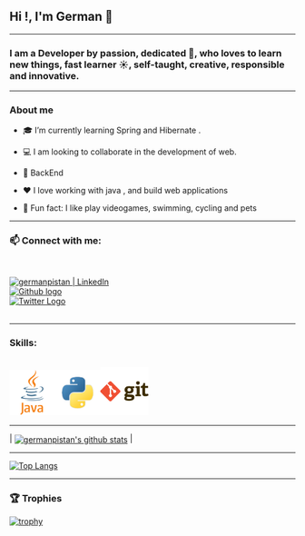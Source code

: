 ## Hi !, I'm German  👋

---

### I am a Developer by passion, dedicated 💪, who loves to learn new things, fast learner ☀️, self-taught, creative, responsible and innovative.

---

###  About me

- 🎓 I’m currently learning Spring and Hibernate .

- 💻 I am looking to collaborate in the development of web. 

- 💼 BackEnd

- ❤️ I  love working with java , and build web applications

- 🎪 Fun fact: I like play videogames, swimming, cycling and pets

---

### 📫 Connect with me:

<br>

[<img alt="germanpistan | LinkedIn" width="60px" src="https://github.com/TheDudeThatCode/TheDudeThatCode/blob/master/Assets/Linkedin.svg" />][linkedin]  
[<img width="60px" src="https://cdn.svgporn.com/logos/github-icon.svg" alt="Github logo" />](https://github.com/germanpistan)  
[<img style = "margin-left = 50px" src="https://github.com/TheDudeThatCode/TheDudeThatCode/blob/master/Assets/Twitter.svg" alt="Twitter Logo" width="60px" />](https://twitter.com/GermanPistan)
<br>
<br>

---

### Skills:

<br>
<code><img width="80px" alt="java" src="https://raw.githubusercontent.com/github/explore/80688e429a7d4ef2fca1e82350fe8e3517d3494d/topics/java/java.png"></code><code><img width="80px" alt="python" src="https://raw.githubusercontent.com/github/explore/80688e429a7d4ef2fca1e82350fe8e3517d3494d/topics/python/python.png"></code><code><img width="85px" alt="git" src="https://raw.githubusercontent.com/github/explore/80688e429a7d4ef2fca1e82350fe8e3517d3494d/topics/git/git.png"></code>
<br>

---

| <a href="https://github.com/anuraghazra/github-readme-stats"><img align="center" src="https://github-readme-stats.vercel.app/api?username=germanpistan&show_icons=true&include_all_commits=true&theme=buefy&hide_border=true" alt="germanpistan's github stats" /></a> | <a href="https://github.com/anuraghazra/github-readme-stats"></a>

---
[![Top Langs](https://github-readme-stats.vercel.app/api/top-langs/?username=germanpistan&langs_count=5&layout=compact&theme=react)](https://github.com/anuraghazra/github-readme-stats)

---
### 🏆 Trophies
[![trophy](https://github-profile-trophy.vercel.app/?username=germanpistan&theme=dracula)](https://github.com/ryo-ma/github-profile-trophy)


[linkedin]: https://www.linkedin.com/in/anibal-german-pistan-3b9770172/

<!--
**germanpistan/germanpistan** is a ✨ _special_ ✨ repository because its `README.md` (this file) appears on your GitHub profile.

---


